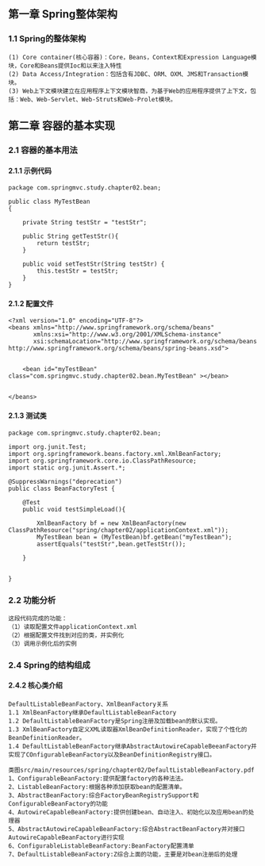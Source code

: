 ## 第一章 Spring整体架构
### 1.1 Spring的整体架构

    (1) Core container(核心容器)：Core，Beans，Context和Expression Language模块，Core和Beans提供Ioc和以来注入特性
    (2) Data Access/Integration：包括含有JDBC、ORM、OXM、JMS和Transaction模块。
    (3) Web上下文模块建立在应用程序上下文模块智商，为基于Web的应用程序提供了上下文，包括：Web、Web-Servlet、Web-Struts和Web-Prolet模块。
     
## 第二章 容器的基本实现
### 2.1 容器的基本用法
    
#### 2.1.1 示例代码
    package com.springmvc.study.chapter02.bean;
    
    public class MyTestBean
    {
    
        private String testStr = "testStr";
    
        public String getTestStr(){
            return testStr;
        }
    
        public void setTestStr(String testStr) {
            this.testStr = testStr;
        }
    }
    
#### 2.1.2 配置文件
    
    <?xml version="1.0" encoding="UTF-8"?>
    <beans xmlns="http://www.springframework.org/schema/beans"
           xmlns:xsi="http://www.w3.org/2001/XMLSchema-instance"
           xsi:schemaLocation="http://www.springframework.org/schema/beans http://www.springframework.org/schema/beans/spring-beans.xsd">
    
    
        <bean id="myTestBean" class="com.springmvc.study.chapter02.bean.MyTestBean" ></bean>
    
    
    </beans>
    
#### 2.1.3 测试类
    
    package com.springmvc.study.chapter02.bean;
    
    import org.junit.Test;
    import org.springframework.beans.factory.xml.XmlBeanFactory;
    import org.springframework.core.io.ClassPathResource;
    import static org.junit.Assert.*;
    
    @SuppressWarnings("deprecation")
    public class BeanFactoryTest {
    
        @Test
        public void testSimpleLoad(){
    
            XmlBeanFactory bf = new XmlBeanFactory(new ClassPathResource("spring/chapter02/applicationContext.xml"));
            MyTestBean bean = (MyTestBean)bf.getBean("myTestBean");
            assertEquals("testStr",bean.getTestStr());
    
        }
    
    
    }

### 2.2 功能分析
    
    这段代码完成的功能：
    （1）读取配置文件applicationContext.xml
    （2）根据配置文件找到对应的类，并实例化
    （3）调用示例化后的实例

### 2.4 Spring的结构组成
#### 2.4.2 核心类介绍

    DefaultListableBeanFactory、XmlBeanFactory关系
    1.1 XmlBeanFactory继承DefaultListableBeanFactory
    1.2 DefaultListableBeanFactory是Spring注册及加载bean的默认实现。
    1.3 XmlBeanFactory自定义XML读取器XmlBeanDefinitionReader，实现了个性化的BeanDefinitionReader。
    1.4 DefaultListableBeanFactory继承AbstractAutowireCapableBeeanFactory并实现了COnfigurableBeanFactory以及BeanDefinitionRegistry接口。
    
    类图src/main/resources/spring/chapter02/DefaultListableBeanFactory.pdf
    1、ConfigurableBeanFactory:提供配置factory的各种法法。
    2、ListableBeanFactory:根据各种添加获取bean的配置清单。
    3、AbstractBeanFactory:综合FactoryBeanRegistrySupport和ConfigurableBeanFactory的功能
    4、AutowireCapableBeanFactory:提供创建bean、自动注入、初始化以及应用bean的处理器
    5、AbstractAutowireCapableBeanFactory:综合AbstractBeanFactory并对接口AutowireCapableBeanFactory进行实现
    6、ConfigurableListableBeanFactory:BeanFactory配置清单
    7、DefaultListableBeanFactory:Z综合上面的功能，主要是对bean注册后的处理
    